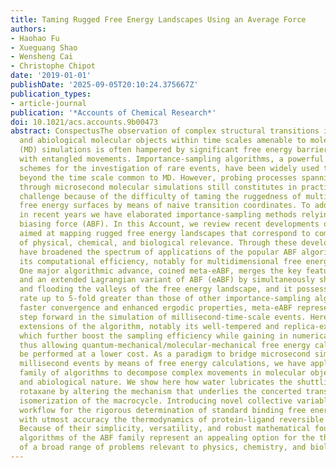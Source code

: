```yaml
---
title: Taming Rugged Free Energy Landscapes Using an Average Force
authors:
- Haohao Fu
- Xueguang Shao
- Wensheng Cai
- Christophe Chipot
date: '2019-01-01'
publishDate: '2025-09-05T20:10:24.375667Z'
publication_types:
- article-journal
publication: '*Accounts of Chemical Research*'
doi: 10.1021/acs.accounts.9b00473
abstract: ConspectusThe observation of complex structural transitions in biological
  and abiological molecular objects within time scales amenable to molecular dynamics
  (MD) simulations is often hampered by significant free energy barriers associated
  with entangled movements. Importance-sampling algorithms, a powerful class of numerical
  schemes for the investigation of rare events, have been widely used to extend simulations
  beyond the time scale common to MD. However, probing processes spanning milliseconds
  through microsecond molecular simulations still constitutes in practice a daunting
  challenge because of the difficulty of taming the ruggedness of multidimensional
  free energy surfaces by means of naive transition coordinates. To address this limitation,
  in recent years we have elaborated importance-sampling methods relying on an adaptive
  biasing force (ABF). In this Account, we review recent developments of algorithms
  aimed at mapping rugged free energy landscapes that correspond to complex processes
  of physical, chemical, and biological relevance. Through these developments, we
  have broadened the spectrum of applications of the popular ABF algorithm while improving
  its computational efficiency, notably for multidimensional free energy calculations.
  One major algorithmic advance, coined meta-eABF, merges the key features of metadynamics
  and an extended Lagrangian variant of ABF (eABF) by simultaneously shaving the barriers
  and flooding the valleys of the free energy landscape, and it possesses a convergence
  rate up to 5-fold greater than those of other importance-sampling algorithms. Through
  faster convergence and enhanced ergodic properties, meta-eABF represents a significant
  step forward in the simulation of millisecond-time-scale events. Here we introduce
  extensions of the algorithm, notably its well-tempered and replica-exchange variants,
  which further boost the sampling efficiency while gaining in numerical stability,
  thus allowing quantum-mechanical/molecular-mechanical free energy calculations to
  be performed at a lower cost. As a paradigm to bridge microsecond simulations to
  millisecond events by means of free energy calculations, we have applied the ABF
  family of algorithms to decompose complex movements in molecular objects of biological
  and abiological nature. We show here how water lubricates the shuttling of an amide-based
  rotaxane by altering the mechanism that underlies the concerted translation and
  isomerization of the macrocycle. Introducing novel collective variables in a computational
  workflow for the rigorous determination of standard binding free energies, we predict
  with utmost accuracy the thermodynamics of protein-ligand reversible association.
  Because of their simplicity, versatility, and robust mathematical foundations, the
  algorithms of the ABF family represent an appealing option for the theoretical investigation
  of a broad range of problems relevant to physics, chemistry, and biology.
---
```

